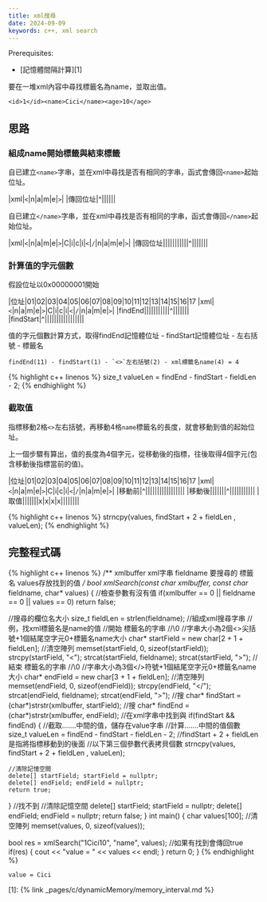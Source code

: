 ```yaml
---
title: xml搜尋
date: 2024-09-09
keywords: c++, xml search 
---
```


Prerequisites:

- [記憶體間隔計算][1]



要在一堆xml內容中尋找標籤名為name，並取出值。

```
<id>1</id><name>Cici</name><age>10</age>
```

## 思路

### 組成name開始標籤與結束標籤

自已建立`<name>`字串，並在xml中尋找是否有相同的字串，函式會傳回`<name>`起始位址。

|xml|`<`|n|a|m|e|`>`|
|傳回位址|^||||||


自已建立`</name>`字串，並在xml中尋找是否有相同的字串，函式會傳回`</name>`起始位址。

|xml|`<`|n|a|m|e|`>`|C|i|c|i|`<`|`/`|n|a|m|e|`>`|
|傳回位址|||||||||||^|||||||


### 計算值的字元個數

假設位址以0x00000001開始

|位址|01|02|03|04|05|06|07|08|09|10|11|12|13|14|15|16|17
|xml|`<`|n|a|m|e|`>`|C|i|c|i|`<`|`/`|n|a|m|e|`>`|
|findEnd|||||||||||^|||||||
|findStart|^|||||||||||||||||

值的字元個數計算方式，取得findEnd記憶體位址 - findStart記憶體位址 - 左右括號 - 標籤名 

```
findEnd(11) - findStart(1) - `<>`左右括號(2) - xml標籤名name(4) = 4 
```

{% highlight c++ linenos %}
size_t valueLen = findEnd - findStart - fieldLen - 2;
{% endhighlight %}


### 截取值

指標移動2格`<>`左右括號，再移動4格`name`標籤名的長度，就會移動到值的起始位址。

上一個步驟有算出，值的長度為4個字元，從移動後的指標，往後取得4個字元(包含移動後指標當前的值)。

|位址|01|02|03|04|05|06|07|08|09|10|11|12|13|14|15|16|17
|xml|`<`|n|a|m|e|`>`|C|i|c|i|`<`|`/`|n|a|m|e|`>`|
|移動前|^|||||||||||||||||
|移動後|||||||^|||||||||||
|取值|||||||x|x|x|x||||||||

{% highlight c++ linenos %}
strncpy(values, findStart + 2 + fieldLen , valueLen);
{% endhighlight %}

## 完整程式碼

{% highlight c++ linenos %}
/**
 xmlbuffer xml字串
 fieldname 要搜尋的 標籤名
 values存放找到的值
 **/
bool xmlSearch(const char* xmlbuffer, const char* fieldname, char* values) {
  //檢查參數有沒有值
  if(xmlbuffer == 0 || fieldname == 0 || values == 0) return false;
  
  //搜尋的欄位名大小
  size_t fieldLen = strlen(fieldname);
  //組成xml搜尋字串
  //例，找xml標籤名是name的值
  //開始 標籤名的字串
  //<name>\0
  //字串大小為2個<>尖括號+1個結尾空字元0+標籤名name大小
  char* startField = new char[2 + 1 + fieldLen];
  //清空陣列
  memset(startField, 0, sizeof(startField));
  strcpy(startField, "<"); strcat(startField, fieldname); strcat(startField, ">");
  //結束 標籤名的字串
  //</name>\0
  //字串大小為3個</>符號+1個結尾空字元0+標籤名name大小
  char* endField = new char[3 + 1 + fieldLen];
  //清空陣列
  memset(endField, 0, sizeof(endField));
  strcpy(endField, "</"); strcat(endField, fieldname); strcat(endField, ">");
  //搜<name>
  char* findStart = (char*)strstr(xmlbuffer, startField);
  //搜</name>
  char* findEnd = (char*)strstr(xmlbuffer, endField);
  //在xml字串中找到<name>與</name>
  if(findStart && findEnd) {
    //截取<name>.......</name>中間的值，儲存在value字串
    //計算<name>.......</name>中間的值個數
    size_t valueLen = findEnd - findStart - fieldLen - 2;
    //findStart + 2 + fieldLen 是指將指標移動到<name>的後面
    //以下第三個參數代表拷貝個數
    strncpy(values, findStart + 2 + fieldLen , valueLen);
    
    //清除記憶空間
    delete[] startField; startField = nullptr;
    delete[] endField; endField = nullptr;
    return true;
  }
  //找不到
  //清除記憶空間
  delete[] startField; startField = nullptr;
  delete[] endField; endField = nullptr;
  return false;
}
int main() {
  char values[100];
  //清空陣列
  memset(values, 0, sizeof(values));
  
  bool res = xmlSearch("<id>1</id><name>Cici</name><age>10</age>", "name", values);
  //如果有找到會傳回true
  if(res) {
    cout << "value = " << values << endl;
  }
  return 0;
}
{% endhighlight %}

```
value = Cici
```

[1]: {% link _pages/c/dynamicMemory/memory_interval.md %}